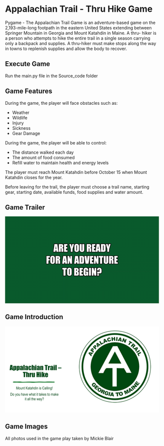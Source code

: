 # Appalachian Trail - Thru Hike Game

Pygame - The Appalachian Trail Game is an adventure-based game on the 2,193-mile-long footpath in the eastern United States extending between Springer Mountain in Georgia and Mount Katahdin in Maine.  A thru- hiker is a person who attempts to hike the entire trail in a single season carrying only a backpack and supplies.  A thru-hiker must make stops along the way in towns to replenish supplies and allow the body to recover. 

## Execute Game
Run the main.py file in the Source_code folder

## Game Features
During the game, the player will face obstacles such as:
* Weather
* Wildlife
* Injury
* Sickness
* Gear Damage

During the game, the player will be able to control:
* The distance walked each day
* The amount of food consumed
* Refill water to maintain health and energy levels

The player must reach Mount Katahdin before October 15 when Mount Katahdin closes for the year.

Before leaving for the trail, the player must choose a trail name, starting gear, starting date, available funds, food supplies and water amount.

## Game Trailer
![Trailer Video](GameTrailer.gif)

## Game Introduction
![Presentation of Game Concept](intro/Hike-01.png)



## Game Images
All photos used in the game play taken by Mickie Blair
